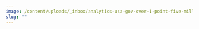 ```yaml
---
image: /content/uploads/_inbox/analytics-usa-gov-over-1-point-five-million-visitors-at-3-39-pm-may-29-2024.jpg
slug: ""
---
```

